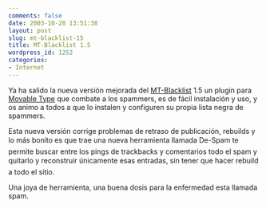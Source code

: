```yaml
---
comments: false
date: 2003-10-28 13:51:38
layout: post
slug: mt-blacklist-15
title: MT-Blacklist 1.5
wordpress_id: 1252
categories:
- Internet
---
```


Ya ha salido la nueva versión mejorada del [MT-Blacklist](http://www.jayallen.org/projects/mt-blacklist/) 1.5 un plugin para [Movable Type](http://www.movabletype.org) que combate a los spammers, es de fácil instalación y uso, y os animo a todos a que lo instalen y configuren su propia lista negra de spammers.





Esta nueva versión corrige problemas de retraso de publicación, rebuilds y lo más bonito es que trae una nueva herramienta llamada De-Spam te permite buscar entre los pings de trackbacks y comentarios todo el spam y quitarlo y reconstruir únicamente esas entradas, sin tener que hacer rebuild a todo el sitio.





Una joya de herramienta, una buena dosis para la enfermedad esta llamada spam.




 
